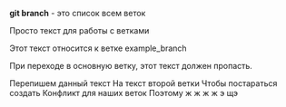 **git branch** - это список всем веток

Просто текст для работы с ветками

Этот текст относится к ветке example_branch

При переходе в основную ветку, этот текст должен пропасть.

Перепишем данный текст
На текст второй ветки
Чтобы постараться создать 
Конфликт для наших веток
Поэтому 
ж
ж
ж
ж
э
щэ
